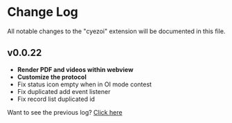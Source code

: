 # Change Log

All notable changes to the "cyezoi" extension will be documented in this file.

## v0.0.22

- **Render PDF and videos within webview**
- **Customize the protocol**
- Fix status icon empty when in OI mode contest
- Fix duplicated add event listener
- Fix record list duplicated id

Want to see the previous log? [Click here](https://github.com/CYEZOI/cyezoi-helper/commits/main/CHANGELOG.md)
